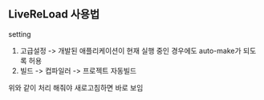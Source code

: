 ## LiveReLoad 사용법

setting 
1. 고급설정 -> 개발된 애플리케이션이 현재 실행 중인 경우에도 auto-make가 되도록 허용
2. 빌드 -> 컵파일러 -> 프로젝트 자동빌드

위와 같이 처리 해줘야 새로고침하면 바로 보임